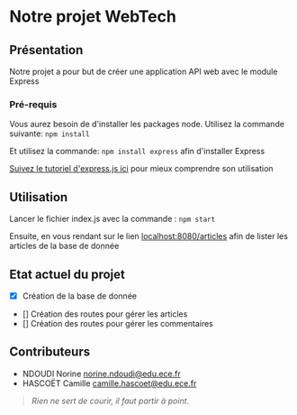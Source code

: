 # Notre projet WebTech

## Présentation
Notre projet a pour but de créer une application API web avec le module Express

### Pré-requis
Vous aurez besoin de d'installer les packages node. Utilisez la commande suivante: ```npm install```

Et utilisez la commande: ``npm install express`` afin d'installer Express

[Suivez le tutoriel d'express.js ici](http://expressjs.com/en/starter/installing.html) pour mieux comprendre son utilisation


## Utilisation
Lancer le fichier index.js avec la commande : ``npm start``


Ensuite, en vous rendant sur le lien [localhost:8080/articles](localhost:8080/articles) afin de lister les articles de la base de donnée

## Etat actuel du projet
- [x] Création de la base de donnée
- [] Création des routes pour gérer les articles
- [] Création des routes pour gérer les commentaires


## Contributeurs
- NDOUDI Norine <norine.ndoudi@edu.ece.fr>
- HASCOËT Camille <camille.hascoet@edu.ece.fr>

> *Rien ne sert de courir, il faut partir à point*.